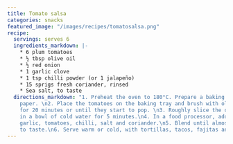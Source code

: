 ```yaml
---
title: Tomato salsa
categories: snacks
featured_image: "/images/recipes/tomatosalsa.png"
recipe:
  servings: serves 6
  ingredients_markdown: |-
    * 6 plum tomatoes
    * ½ tbsp olive oil
    * ½ red onion
    * 1 garlic clove
    * 1 tsp chilli powder (or 1 jalapeño)
    * 15 sprigs fresh coriander, rinsed
    * Sea salt, to taste
  directions_markdown: "1. Preheat the oven to 180°C. Prepare a baking tray with baking
    paper. \n2. Place the tomatoes on the baking tray and brush with olive oil. Roast
    for 20 minutes or until they start to pop. \n3. Roughly slice the onion and place
    in a bowl of cold water for 5 minutes.\n4. In a food processor, add the onion,
    garlic, tomatoes, chilli, salt and coriander.\n5. Blend until almost smooth. Season
    to taste.\n6. Serve warm or cold, with tortillas, tacos, fajitas and more."
---
```

